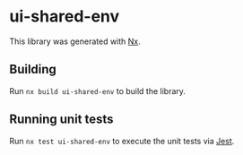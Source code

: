 # ui-shared-env

This library was generated with [Nx](https://nx.dev).

## Building

Run `nx build ui-shared-env` to build the library.

## Running unit tests

Run `nx test ui-shared-env` to execute the unit tests via [Jest](https://jestjs.io).
